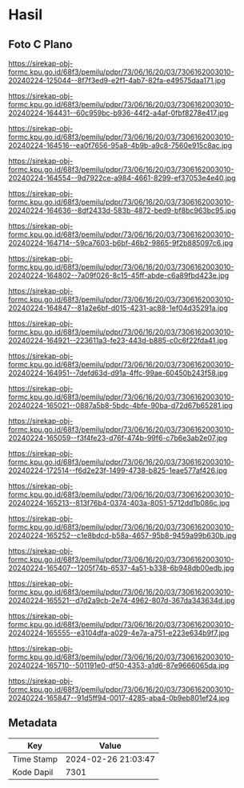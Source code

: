 # Hasil

## Foto C Plano

https://sirekap-obj-formc.kpu.go.id/68f3/pemilu/pdpr/73/06/16/20/03/7306162003010-20240224-125044--8f7f3ed9-e2f1-4ab7-82fa-e49575daa171.jpg

https://sirekap-obj-formc.kpu.go.id/68f3/pemilu/pdpr/73/06/16/20/03/7306162003010-20240224-164431--60c959bc-b936-44f2-a4af-0fbf8278e417.jpg

https://sirekap-obj-formc.kpu.go.id/68f3/pemilu/pdpr/73/06/16/20/03/7306162003010-20240224-164516--ea0f7656-95a8-4b9b-a9c8-7560e915c8ac.jpg

https://sirekap-obj-formc.kpu.go.id/68f3/pemilu/pdpr/73/06/16/20/03/7306162003010-20240224-164554--9d7922ce-a984-4661-8299-ef37053e4e40.jpg

https://sirekap-obj-formc.kpu.go.id/68f3/pemilu/pdpr/73/06/16/20/03/7306162003010-20240224-164636--8df2433d-583b-4872-bed9-bf8bc963bc95.jpg

https://sirekap-obj-formc.kpu.go.id/68f3/pemilu/pdpr/73/06/16/20/03/7306162003010-20240224-164714--59ca7603-b6bf-46b2-9865-9f2b885097c6.jpg

https://sirekap-obj-formc.kpu.go.id/68f3/pemilu/pdpr/73/06/16/20/03/7306162003010-20240224-164802--7a09f026-8c15-45ff-abde-c6a89fbd423e.jpg

https://sirekap-obj-formc.kpu.go.id/68f3/pemilu/pdpr/73/06/16/20/03/7306162003010-20240224-164847--81a2e6bf-d015-4231-ac88-1ef04d35291a.jpg

https://sirekap-obj-formc.kpu.go.id/68f3/pemilu/pdpr/73/06/16/20/03/7306162003010-20240224-164921--223611a3-fe23-443d-b885-c0c6f22fda41.jpg

https://sirekap-obj-formc.kpu.go.id/68f3/pemilu/pdpr/73/06/16/20/03/7306162003010-20240224-164951--7defd63d-d91a-4ffc-99ae-60450b243f58.jpg

https://sirekap-obj-formc.kpu.go.id/68f3/pemilu/pdpr/73/06/16/20/03/7306162003010-20240224-165021--0887a5b8-5bdc-4bfe-90ba-d72d67b65281.jpg

https://sirekap-obj-formc.kpu.go.id/68f3/pemilu/pdpr/73/06/16/20/03/7306162003010-20240224-165059--f3f4fe23-d76f-474b-99f6-c7b6e3ab2e07.jpg

https://sirekap-obj-formc.kpu.go.id/68f3/pemilu/pdpr/73/06/16/20/03/7306162003010-20240224-172514--f6d2e23f-1499-4738-b825-1eae577af426.jpg

https://sirekap-obj-formc.kpu.go.id/68f3/pemilu/pdpr/73/06/16/20/03/7306162003010-20240224-165213--813f76b4-0374-403a-8051-5712dd1b086c.jpg

https://sirekap-obj-formc.kpu.go.id/68f3/pemilu/pdpr/73/06/16/20/03/7306162003010-20240224-165252--c1e8bdcd-b58a-4657-95b8-9459a99b630b.jpg

https://sirekap-obj-formc.kpu.go.id/68f3/pemilu/pdpr/73/06/16/20/03/7306162003010-20240224-165407--1205f74b-6537-4a51-b338-6b948db00edb.jpg

https://sirekap-obj-formc.kpu.go.id/68f3/pemilu/pdpr/73/06/16/20/03/7306162003010-20240224-165521--d7d2a9cb-2e74-4962-807d-367da343634d.jpg

https://sirekap-obj-formc.kpu.go.id/68f3/pemilu/pdpr/73/06/16/20/03/7306162003010-20240224-165555--e3104dfa-a029-4e7a-a751-e223e634b9f7.jpg

https://sirekap-obj-formc.kpu.go.id/68f3/pemilu/pdpr/73/06/16/20/03/7306162003010-20240224-165710--501191e0-df50-4353-a1d6-87e9666065da.jpg

https://sirekap-obj-formc.kpu.go.id/68f3/pemilu/pdpr/73/06/16/20/03/7306162003010-20240224-165847--91d5ff94-0017-4285-aba4-0b9eb801ef24.jpg


## Metadata

| Key        | Value               |
| ---------- | ------------------- |
| Time Stamp | 2024-02-26 21:03:47 |
| Kode Dapil | 7301                |



